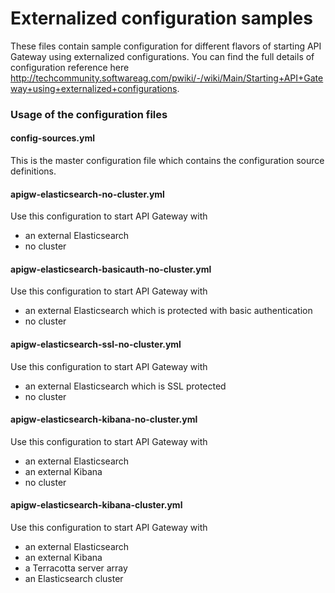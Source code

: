 # Externalized configuration samples

These files contain sample configuration for different flavors of starting API Gateway using externalized configurations. You can find the full details of configuration reference here http://techcommunity.softwareag.com/pwiki/-/wiki/Main/Starting+API+Gateway+using+externalized+configurations.

### Usage of the configuration files

#### config-sources.yml

This is the master configuration file which contains the configuration source definitions.

#### apigw-elasticsearch-no-cluster.yml

Use this configuration to start API Gateway with

  * an external Elasticsearch
  * no cluster

#### apigw-elasticsearch-basicauth-no-cluster.yml

Use this configuration to start API Gateway with

  * an external Elasticsearch which is protected with basic authentication
  * no cluster

#### apigw-elasticsearch-ssl-no-cluster.yml

Use this configuration to start API Gateway with

  * an external Elasticsearch which is SSL protected
  * no cluster

#### apigw-elasticsearch-kibana-no-cluster.yml

Use this configuration to start API Gateway with

  * an external Elasticsearch
  * an external Kibana
  * no cluster

#### apigw-elasticsearch-kibana-cluster.yml

Use this configuration to start API Gateway with

  * an external Elasticsearch
  * an external Kibana
  * a Terracotta server array
  * an Elasticsearch cluster
